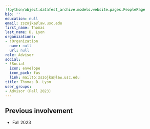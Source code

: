 ```yaml
---
!!python/object:datafest_archive.models.website.pages.PeoplePage
bio: ''
education: null
email: zszojka@law.usc.edu
first_name: Thomas
last_name: D. Lyon
organizations:
- !Organization
  name: null
  url: null
role: Advisor
social:
- !Social
  icon: envelope
  icon_pack: fas
  link: mailto:zszojka@law.usc.edu
title: Thomas D. Lyon
user_groups:
- Advisor (Fall 2023)
---
```


## Previous involvement

* Fall 2023